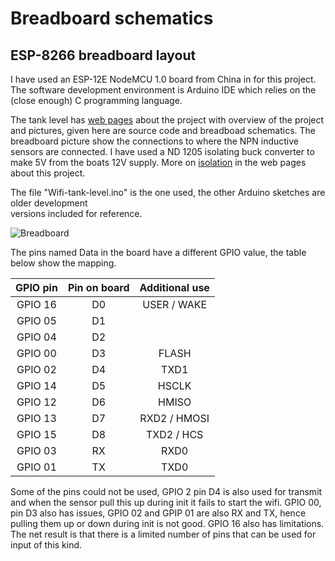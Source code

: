 # Breadboard schematics

## ESP-8266 breadboard layout

I have used an ESP-12E NodeMCU 1.0 board from China in for this project. The software development environment
is Arduino IDE which relies on the (close enough) C programming language. 

The tank level has 
[web pages](https://sites.google.com/site/olewsaa/yacht-server-with-raspberry/tank-level-monitor)
about the project with overview of the project and pictures, given here are source code and 
breadboad schematics.
The breadboard picture show the connections to where the NPN inductive
sensors are connected.  I have used a ND 1205 isolating buck converter
to make 5V from the boats 12V supply. More on
[isolation](https://sites.google.com/site/olewsaa/yacht-server-with-raspberry/a-note-on-isolation)
in the web pages about this project.

The file  "Wifi-tank-level.ino" is the one used, the other Arduino sketches are older development  
versions included for reference.

![Breadboard](https://github.com/olewsaa/Yacht-computer/blob/master/img/Tank-level_bb.png 
"ESP-8266 breadboard layout")

The pins named Data in the board have a different GPIO value, the table below show the mapping.

| GPIO pin    | Pin on board    | Additional use |
| :---------: | :-------------: | :------------: |
| GPIO 16     | D0              | USER / WAKE    |
| GPIO 05     | D1              |                |
| GPIO 04     | D2              |                |
| GPIO 00     | D3              | FLASH          |
| GPIO 02     | D4              | TXD1           |
| GPIO 14     | D5              | HSCLK          |
| GPIO 12     | D6              | HMISO          |
| GPIO 13     | D7              | RXD2 / HMOSI   |
| GPIO 15     | D8              | TXD2 / HCS     |
| GPIO 03     | RX              | RXD0           |
| GPIO 01     | TX              | TXD0           |

Some of the pins could not be used, GPIO 2 pin D4 is also used for transmit and when the 
sensor pull this up during init it fails to start the wifi. GPIO 00, pin D3 also has issues,
GPIO 02 and GPIP 01 are also RX and TX, hence pulling them up or down during init is not good. 
GPIO 16 also has limitations. The net result is that there is a limited number of pins that can 
be used for input of this kind.


